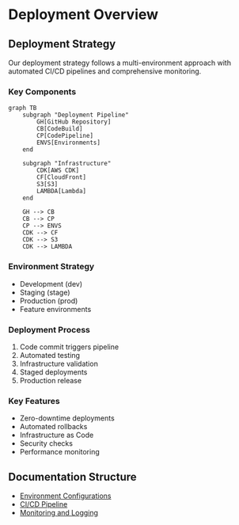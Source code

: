 # Deployment Overview

## Deployment Strategy

Our deployment strategy follows a multi-environment approach with automated CI/CD pipelines and comprehensive monitoring.

### Key Components

```mermaid
graph TB
    subgraph "Deployment Pipeline"
        GH[GitHub Repository]
        CB[CodeBuild]
        CP[CodePipeline]
        ENVS[Environments]
    end

    subgraph "Infrastructure"
        CDK[AWS CDK]
        CF[CloudFront]
        S3[S3]
        LAMBDA[Lambda]
    end

    GH --> CB
    CB --> CP
    CP --> ENVS
    CDK --> CF
    CDK --> S3
    CDK --> LAMBDA
```

### Environment Strategy

- Development (dev)
- Staging (stage)
- Production (prod)
- Feature environments

### Deployment Process

1. Code commit triggers pipeline
2. Automated testing
3. Infrastructure validation
4. Staged deployments
5. Production release

### Key Features

- Zero-downtime deployments
- Automated rollbacks
- Infrastructure as Code
- Security checks
- Performance monitoring

## Documentation Structure

- [Environment Configurations](./environments.md)
- [CI/CD Pipeline](./ci-cd.md)
- [Monitoring and Logging](./monitoring.md)
